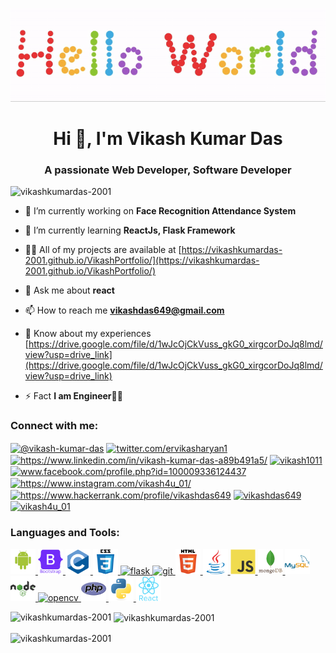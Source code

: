 ![logo](https://github.com/VikashKumarDas-2001/VikashKumarDas-2001/blob/main/readme.gif)
<h1 align="center">Hi 👋, I'm Vikash Kumar Das</h1>
<h3 align="center">A passionate Web Developer, Software Developer</h3>

<p align="left"> <img src="https://komarev.com/ghpvc/?username=vikashkumardas-2001&label=Profile%20views&color=0e75b6&style=flat" alt="vikashkumardas-2001" /> </p>

- 🔭 I’m currently working on **Face Recognition Attendance System**

- 🌱 I’m currently learning **ReactJs, Flask Framework**

- 👨‍💻 All of my projects are available at [https://vikashkumardas-2001.github.io/VikashPortfolio/](https://vikashkumardas-2001.github.io/VikashPortfolio/)

- 💬 Ask me about **react**

- 📫 How to reach me **vikashdas649@gmail.com**

- 📄 Know about my experiences [https://drive.google.com/file/d/1wJcOjCkVuss_gkG0_xirgcorDoJq8lmd/view?usp=drive_link](https://drive.google.com/file/d/1wJcOjCkVuss_gkG0_xirgcorDoJq8lmd/view?usp=drive_link)

- ⚡ Fact **I am Engineer🧑‍💻**

<h3 align="left">Connect with me:</h3>
<p align="left">
<a href="https://codepen.io/@vikash-kumar-das" target="blank"><img align="center" src="https://raw.githubusercontent.com/rahuldkjain/github-profile-readme-generator/master/src/images/icons/Social/codepen.svg" alt="@vikash-kumar-das" height="30" width="40" /></a>
<a href="https://twitter.com/twitter.com/ervikasharyan1" target="blank"><img align="center" src="https://raw.githubusercontent.com/rahuldkjain/github-profile-readme-generator/master/src/images/icons/Social/twitter.svg" alt="twitter.com/ervikasharyan1" height="30" width="40" /></a>
<a href="https://linkedin.com/in/https://www.linkedin.com/in/vikash-kumar-das-a89b491a5/" target="blank"><img align="center" src="https://raw.githubusercontent.com/rahuldkjain/github-profile-readme-generator/master/src/images/icons/Social/linked-in-alt.svg" alt="https://www.linkedin.com/in/vikash-kumar-das-a89b491a5/" height="30" width="40" /></a>
<a href="https://kaggle.com/vikash1011" target="blank"><img align="center" src="https://raw.githubusercontent.com/rahuldkjain/github-profile-readme-generator/master/src/images/icons/Social/kaggle.svg" alt="vikash1011" height="30" width="40" /></a>
<a href="https://fb.com/www.facebook.com/profile.php?id=100009336124437" target="blank"><img align="center" src="https://raw.githubusercontent.com/rahuldkjain/github-profile-readme-generator/master/src/images/icons/Social/facebook.svg" alt="www.facebook.com/profile.php?id=100009336124437" height="30" width="40" /></a>
<a href="https://instagram.com/https://www.instagram.com/vikash4u_01/" target="blank"><img align="center" src="https://raw.githubusercontent.com/rahuldkjain/github-profile-readme-generator/master/src/images/icons/Social/instagram.svg" alt="https://www.instagram.com/vikash4u_01/" height="30" width="40" /></a>
<a href="https://www.hackerrank.com/https://www.hackerrank.com/profile/vikashdas649" target="blank"><img align="center" src="https://raw.githubusercontent.com/rahuldkjain/github-profile-readme-generator/master/src/images/icons/Social/hackerrank.svg" alt="https://www.hackerrank.com/profile/vikashdas649" height="30" width="40" /></a>
<a href="https://auth.geeksforgeeks.org/user/vikashdas649" target="blank"><img align="center" src="https://raw.githubusercontent.com/rahuldkjain/github-profile-readme-generator/master/src/images/icons/Social/geeks-for-geeks.svg" alt="vikashdas649" height="30" width="40" /></a>
<a href="https://discord.gg/vikash4u_01" target="blank"><img align="center" src="https://raw.githubusercontent.com/rahuldkjain/github-profile-readme-generator/master/src/images/icons/Social/discord.svg" alt="vikash4u_01" height="30" width="40" /></a>
</p>

<h3 align="left">Languages and Tools:</h3>
<p align="left"> <a href="https://developer.android.com" target="_blank" rel="noreferrer"> <img src="https://raw.githubusercontent.com/devicons/devicon/master/icons/android/android-original-wordmark.svg" alt="android" width="40" height="40"/> </a> <a href="https://getbootstrap.com" target="_blank" rel="noreferrer"> <img src="https://raw.githubusercontent.com/devicons/devicon/master/icons/bootstrap/bootstrap-plain-wordmark.svg" alt="bootstrap" width="40" height="40"/> </a> <a href="https://www.cprogramming.com/" target="_blank" rel="noreferrer"> <img src="https://raw.githubusercontent.com/devicons/devicon/master/icons/c/c-original.svg" alt="c" width="40" height="40"/> </a> <a href="https://www.w3schools.com/css/" target="_blank" rel="noreferrer"> <img src="https://raw.githubusercontent.com/devicons/devicon/master/icons/css3/css3-original-wordmark.svg" alt="css3" width="40" height="40"/> </a> <a href="https://flask.palletsprojects.com/" target="_blank" rel="noreferrer"> <img src="https://www.vectorlogo.zone/logos/pocoo_flask/pocoo_flask-icon.svg" alt="flask" width="40" height="40"/> </a> <a href="https://git-scm.com/" target="_blank" rel="noreferrer"> <img src="https://www.vectorlogo.zone/logos/git-scm/git-scm-icon.svg" alt="git" width="40" height="40"/> </a> <a href="https://www.w3.org/html/" target="_blank" rel="noreferrer"> <img src="https://raw.githubusercontent.com/devicons/devicon/master/icons/html5/html5-original-wordmark.svg" alt="html5" width="40" height="40"/> </a> <a href="https://www.java.com" target="_blank" rel="noreferrer"> <img src="https://raw.githubusercontent.com/devicons/devicon/master/icons/java/java-original.svg" alt="java" width="40" height="40"/> </a> <a href="https://developer.mozilla.org/en-US/docs/Web/JavaScript" target="_blank" rel="noreferrer"> <img src="https://raw.githubusercontent.com/devicons/devicon/master/icons/javascript/javascript-original.svg" alt="javascript" width="40" height="40"/> </a> <a href="https://www.mongodb.com/" target="_blank" rel="noreferrer"> <img src="https://raw.githubusercontent.com/devicons/devicon/master/icons/mongodb/mongodb-original-wordmark.svg" alt="mongodb" width="40" height="40"/> </a> <a href="https://www.mysql.com/" target="_blank" rel="noreferrer"> <img src="https://raw.githubusercontent.com/devicons/devicon/master/icons/mysql/mysql-original-wordmark.svg" alt="mysql" width="40" height="40"/> </a> <a href="https://nodejs.org" target="_blank" rel="noreferrer"> <img src="https://raw.githubusercontent.com/devicons/devicon/master/icons/nodejs/nodejs-original-wordmark.svg" alt="nodejs" width="40" height="40"/> </a> <a href="https://opencv.org/" target="_blank" rel="noreferrer"> <img src="https://www.vectorlogo.zone/logos/opencv/opencv-icon.svg" alt="opencv" width="40" height="40"/> </a> <a href="https://www.php.net" target="_blank" rel="noreferrer"> <img src="https://raw.githubusercontent.com/devicons/devicon/master/icons/php/php-original.svg" alt="php" width="40" height="40"/> </a> <a href="https://www.python.org" target="_blank" rel="noreferrer"> <img src="https://raw.githubusercontent.com/devicons/devicon/master/icons/python/python-original.svg" alt="python" width="40" height="40"/> </a> <a href="https://reactjs.org/" target="_blank" rel="noreferrer"> <img src="https://raw.githubusercontent.com/devicons/devicon/master/icons/react/react-original-wordmark.svg" alt="react" width="40" height="40"/> </a> </p>

<p><img align="left" src="https://github-readme-stats.vercel.app/api/top-langs?username=vikashkumardas-2001&show_icons=true&locale=en&layout=compact" alt="vikashkumardas-2001" /></p>

<p>&nbsp;<img align="center" src="https://github-readme-stats.vercel.app/api?username=vikashkumardas-2001&show_icons=true&locale=en" alt="vikashkumardas-2001" /></p>

<p><img align="center" src="https://github-readme-streak-stats.herokuapp.com/?user=vikashkumardas-2001&" alt="vikashkumardas-2001" /></p>
